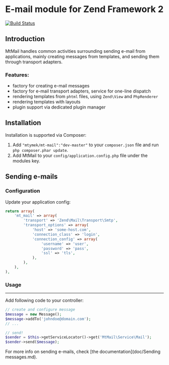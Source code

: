 E-mail module for Zend Framework 2
==================================

[![Build Status](https://travis-ci.org/mtymek/MtMail.png?branch=master)](https://travis-ci.org/mtymek/MtMail)

Introduction
------------
MtMail handles common activities surrounding sending e-mail from applications, mainly creating messages
from templates, and sending them through transport adapters.

### Features:
* factory for creating e-mail messages
* factory for e-mail transport adapters, service for one-line dispatch
* rendering templates from `phtml` files, using `Zend\View` and `PhpRenderer`
* rendering templates with layouts
* plugin support via dedicated plugin manager

Installation
------------
Installation is supported via Composer:

1. Add `"mtymek/mt-mail":"dev-master"` to your `composer.json` file and run `php composer.phar update`.
2. Add MtMail to your `config/application.config.php` file under the modules key.


Sending e-mails
---------------

### Configuration

Update your application config:

```php
return array(
    'mt_mail' => array(
        'transport' => 'Zend\Mail\Transport\Smtp',
        'transport_options' => array(
            'host' => 'some-host.com',
            'connection_class' => 'login',
            'connection_config' => array(
                'username' => 'user',
                'password' => 'pass',
                'ssl' => 'tls',
            ),
        ),
    ),
),
```
### Usage
---------

Add following code to your controller:

```php
// create and configure message
$message = new Message();
$message->addTo('johndoe@domain.com');
// ...

// send!
$sender = $this->getServiceLocator()->get('MtMail\Service\Mail');
$sender->send($message);
```

For more info on sending e-mails, check [the documentation](doc/Sending messages.md).